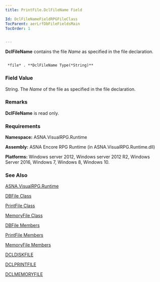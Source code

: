 ```yaml
---
title: PrintFile.DclFileName Field

Id: DclFileNameFieldRPGFileClass
TocParent: aerLrfDbFileFieldsMain
TocOrder: 1


---
```


**DclFileName** contains the file *Name* as specified in the file declaration. 

```

 *file* . **DclFileName Type(*String)**  
```

### Field Value
String. The *Name* of the file as specified in the file declaration.

### Remarks
**DclFileName** is read only. 

### Requirements
**Namespace:** ASNA.VisualRPG.Runtime 

**Assembly:** ASNA Encore RPG Runtime (in ASNA.VisualRPG.Runtime.dll) 

**Platforms:** Windows server 2012, Windows server 2012 R2, Windows Server 2016, Windows 7, Windows 8, Windows 10. 

### See Also
[ASNA.VisualRPG.Runtime](ecrLrfRuntimeNamespace.html)

[DBFile Class](ecrLrfDBFileClass.html)

[PrintFile Class](ecrLrfPrintFileClass.html)

[MemoryFile Class](ecrLrfMemoryFileClass.html)

[DBFile Members](ecrLrfDBFileMembers.html)

[PrintFile Members](ecrLrfPrintFileMembers.html)

[MemoryFile Members](ecrLrfMemoryFileMembers.html)

[DCLDISKFILE](DCLDISKFILE.html)

[DCLPRINTFILE](DCLPRINTFILE.html)

[DCLMEMORYFILE](DCLMEMORYFILE.html) 
